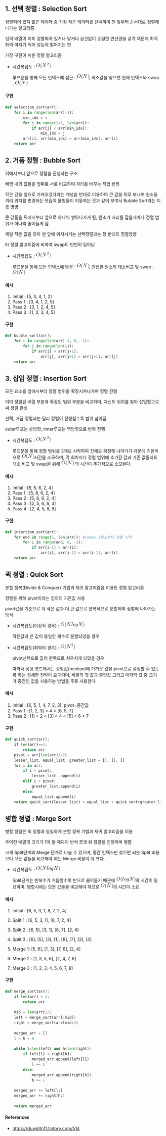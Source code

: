 ## 1. 선택 정렬 : Selection Sort

정렬되어 있지 않은 데이터 중 가장 작은 데이터를 선택하여 맨 앞부터 순서대로 정렬해 나가는 알고리즘

입력 배열이 이미 정렬되어 있거나 말거나 상관없이 동일한 연산량을 갖기 때문에 최적화의 여지가 적어 성능이 떨어지는 편

가장 구현이 쉬운 정렬 알고리즘

* 시간복잡도 :  ![figure1](./img/figure1.gif)

  루프문을 통해 모든 인덱스에 접근 : ![figure2](./img/figure2.gif), 최소값을 찾으면 현재 인덱스와 swap : ![figure2](./img/figure2.gif)

#### 구현

~~~python
def selection_sort(arr):
    for i in range(len(arr)-1):
        min_idx = i
        for j in range(i+1, len(arr)):
            if arr[j] < arr[min_idx]:
                min_idx = j
        arr[i], arr[min_idx] = arr[min_idx], arr[i]
    return arr
~~~



## 2. 거품 정렬 : Bubble Sort

뒤에서부터 앞으로 정렬을 진행하는 구조

배옆 내의 값들을 앞뒤로 서로 비교하며 자리를 바꾸는 작업 반복

작은 값을 앞으로 가져오겠다라는 개념을 반대로 이용하여 큰 값을 뒤로 보내며 원소들끼리 위치를 변경하는 모습이 물방울이 이동하는 것과 같이 보여서 Bubble Sort라는 이름 명명

큰 값들을 뒤에서부터 앞으로 하나씩 쌓아나가게 됨, 원소가 자리를 잡을때마다 정렬 범위가 하나씩 줄어들게 됨

제일 작은 값을 찾아 맨 앞에 위치시키는 선택정렬과는 정 반대의 정렬방향

타 정렬 알고리즘에 비하여 swap이 빈번히 일어남

* 시간복잡도 : ![figure1](./img/figure1.gif)

  루프문을 통해 모든 인덱스에 방문 : ![figure2](./img/figure2.gif), 인접한 원소와 대소비교 및 swap : ![figure2](./img/figure2.gif)

#### 예시

1. Initial : [5, 3, 4, 1, 2]
2. Pass 1 : [3, 4, 1, 2, 5]
3. Pass 2 : [3, 1, 2, 4, 5]
4. Pass 3 : [1, 2, 3, 4, 5]

#### 구현

~~~python
def bubble_sort(arr):
    for i in range(len(arr)-1, 0, -1):
        for j in range(len(i)):
            if arr[j] > arr[j+1]:
                arr[j], arr[j+1] = arr[j+1], arr[j]
    return arr
~~~



## 3. 삽입 정렬 : Insertion Sort

모든 요소를 앞에서부터 정렬 범위를 확장시켜나가며 정렬 진행

이미 정렬된 배열 부분과 확장된 범위 부분을 비교하며, 자신의 위치를 찾아 삽입함으로써 정렬 완성

선택, 거품 정렬과는 달리 정렬이 진행될수록 범위 넓어짐

outer루프는 순방향, inner루프는 역방향으로 반복 진행

* 시간복잡도 : ![figure1](./img/figure1.gif)

  루프문을 통해 정렬 범위를 2개로 시작하여 전체로 확장해 나아가기 때문에 기본적으로 ![figure2](./img/figure2.gif)시간을 소모하며, 각 회차마다 정렬 범위에 추가된 값과 기존 값들과의 대소 비교 및 swap을 위해 ![figure2](./img/figure2.gif) 의 시간이 추가적으로 소모된다.

#### 예시

1. Initial : [8, 5, 6, 2, 4]
2. Pass 1 : [5, 8, 6, 2, 4]
3. Pass 2 : [5, 6, 8, 2, 4]
4. Pass 3 : [2, 5, 6, 8, 4]
5. Pass 4 : [2, 4, 5, 6, 8]

#### 구현

~~~python
def insertion_sort(arr):
    for end in range(1, len(arr)): #index 1원소부터 정렬 시작
        for i in range(end, 0, -1):
            if arr[i-1] > arr[i]:
                arr[i], arr[i-1] = arr[i-1], arr[i]
    return arr
~~~



## 퀵 정렬 : Quick Sort

분할 정복(Divide & Conquer) 기법과 재귀 알고리즘을 이용한 정렬 알고리즘

정렬을 위해 pivot이라는 임의의 기준값 사용

pivot값을 기준으로 더 작은 값과 더 큰 값으로 반복적으로 분할하며 정렬해 나아가는 방식

* 시간복잡도(이상적 경우) : ![figure3](./img/figure3.gif)

  작은값과 큰 값이 동일한 개수로 분할되었을 경우

* 시간복잡도(최악의 경우) : ![figure1](./img/figure1.gif)

  pivot선택으로 값이 한쪽으로 치우치게 되었을 경우

  따라서 상용 코드에서는 중앙값(median)에 가까운 값을 pivot으로 설정할 수 있도록 하는 섬세한 전략이 요구되며, 배열의 첫 값과 중앙값 그리고 마지막 값 중 크기가 중간인 값을 사용하는 방법을 주로 사용한다.

#### 예시

1. Initial : [6, 5, 1, 4, 7, 2, 3], pivot=중간값
2. Pass 1 : [1, 2, 3] < 4 < [6, 5, 7]
3. Pass 2 : [1] < 2 < [3] < 4 < [5] < 6 < 7

#### 구현

~~~python
def quick_sort(arr):
    if len(arr)==1:
        return arr
    pivot = arr[len(arr)//2]
    lesser_list, equal_list, greater_list = [], [], []
    for i in arr:
        if i < pivot:
            lesser_list. append(i)
        elif i > pivot:
            greater_list.append(i)
        else:
            equal_list.append(i)
    return quick_sort(lesser_list) + equal_list + quick_sort(greater_list)
~~~



## 병합 정렬 : Merge Sort

병합 정렬은 퀵 정렬과 동일하게 분할 정복 기법과 재귀 알고리즘을 이용

주어진 배열의 크기가 1이 될 때까지 반씩 쪼갠 뒤 정렬을 진행하며 병합

크게 Split단계와 Merge 단계로 나눌 수 있으며, 중간 인덱스만 찾으면 되는 Split 비용보다 모든 값들을 비교해야 하는 Merge 비용이 더 크다.

* 시간복잡도 : ![figure3](./img/figure3.gif)

  Split단계는 반복수가 거듭할수록 반으로 줄어들기 때문에 ![figure4](./img/figure4.gif)의 시간이 필요하며, 병합시에는 모든 값들을 비교해야 하므로 ![figure2](./img/figure2.gif)의 시간이 소요

#### 예시

1. Initial : [6, 5, 3, 1, 8, 7, 2, 4]
2. Split 1 : [6, 5, 3, 1], [8, 7, 2, 4]
3. Split 2 : [6, 5], [3, 1], [8, 7], [2, 4]
4. Split 3 : [6], [5], [3], [1], [8], [7], [2], [4]

5. Merge 1: [5, 6], [1, 3], [7, 8], [2, 4]
6. Merge 2 : [1, 3, 5, 6], [2, 4, 7, 8]
7. Merge 3 : [1, 2, 3, 4, 5, 6, 7, 8]

#### 구현

~~~python
def merge_sort(arr):
    if len(arr) < 2:
        return arr
    
    mid = len(arr)//2
    left = merge_sort(arr[:mid])
    right = merge_sort(arr[mid:])
    
    merged_arr = []
    l = h = 0
    
    while l<len(left) and h<len(right):
        if left[l] < right[h]:
            merged_arr.append(left[l])
            l += 1
        else:
            merged_arr.append(right[h])
            h += 1
            
   	merged_arr += left[l:]
    merged_arr += right[h:]
    
    return merged_arr
~~~













#### References

* https://duwjdtn11.tistory.com/514